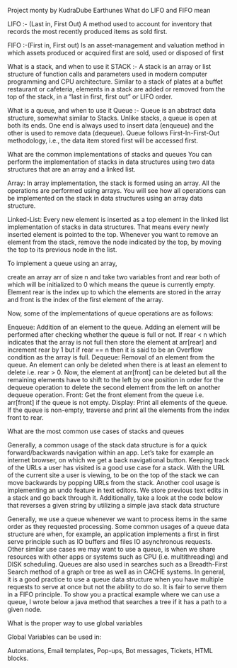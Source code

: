 Project monty 
by
KudraDube
Earthunes
What do LIFO and FIFO mean

LIFO :- (Last in, First Out)
A method used to account for inventory that records the most recently produced items as sold first.

FIFO :-(First in, First out)
Is an asset-management and valuation method in which assets produced or acquired first are sold, used or disposed of first

What is a stack, and when to use it
STACK :- A stack is an array or list structure of function calls and parameters used in modern computer programming and CPU architecture. Similar to a stack of plates at a buffet restaurant or cafeteria, elements in a stack are added or removed from the top of the stack, in a “last in first, first out” or LIFO order.

What is a queue, and when to use it
Queue :- Queue is an abstract data structure, somewhat similar to Stacks. Unlike stacks, a queue is open at both its ends. One end is always used to insert data (enqueue) and the other is used to remove data (dequeue). Queue follows First-In-First-Out methodology, i.e., the data item stored first will be accessed first.

What are the common implementations of stacks and queues
You can perform the implementation of stacks in data structures using two data structures that are an array and a linked list.

Array: In array implementation, the stack is formed using an array. All the operations are performed using arrays. You will see how all operations can be implemented on the stack in data structures using an array data structure.

Linked-List: Every new element is inserted as a top element in the linked list implementation of stacks in data structures. That means every newly inserted element is pointed to the top. Whenever you want to remove an element from the stack, remove the node indicated by the top, by moving the top to its previous node in the list.

To implement a queue using an array, 

create an array arr of size n and 
take two variables front and rear both of which will be initialized to 0 which means the queue is currently empty. 
Element 
rear is the index up to which the elements are stored in the array and 
front is the index of the first element of the array. 

Now, some of the implementations of queue operations are as follows: 

Enqueue: Addition of an element to the queue. Adding an element will be performed after checking whether the queue is full or not. If rear < n which indicates that the array is not full then store the element at arr[rear] and increment rear by 1 but if rear == n then it is said to be an Overflow condition as the array is full.
Dequeue: Removal of an element from the queue. An element can only be deleted when there is at least an element to delete i.e. rear > 0. Now, the element at arr[front] can be deleted but all the remaining elements have to shift to the left by one position in order for the dequeue operation to delete the second element from the left on another dequeue operation.
Front: Get the front element from the queue i.e. arr[front] if the queue is not empty.
Display: Print all elements of the queue. If the queue is non-empty, traverse and print all the elements from the index front to rear.

What are the most common use cases of stacks and queues

Generally, a common usage of the stack data structure is for a quick forward/backwards navigation within an app.
Let’s take for example an internet browser, on which we get a back navigational button. Keeping track of the URLs a user has visited is a good use case for a stack. With the URL of the current site a user is viewing, to be on the top of the stack we can move backwards by popping URLs from the stack.
Another cool usage is implementing an undo feature in text editors. We store previous text edits in a stack and go back through it.
Additionally, take a look at the code below that reverses a given string by utilizing a simple java stack data structure

Generally, we use a queue whenever we want to process items in the same order as they requested processing.
Some common usages of a queue data structure are when, for example, an application implements a first in first serve principle such as IO buffers and files IO asynchronous requests.
Other similar use cases we may want to use a queue, is when we share resources with other apps or systems such as CPU (i.e. multithreading) and DISK scheduling.
Queues are also used in searches such as a Breadth-First Search method of a graph or tree as well as in CACHE systems.
In general, it is a good practice to use a queue data structure when you have multiple requests to serve at once but not the ability to do so. It is fair to serve them in a FIFO principle.
To show you a practical example where we can use a queue, I wrote below a java method that searches a tree if it has a path to a given node.

What is the proper way to use global variables

Global Variables can be used in:

Automations,
Email templates,
Pop-ups,
Bot messages,
Tickets,
HTML blocks.

